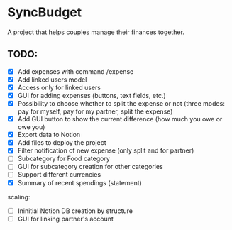 # SyncBudget

A project that helps couples manage their finances together.

## TODO:
- [x] Add expenses with command /expense <amount>
- [x] Add linked users model
- [x] Access only for linked users
- [x] GUI for adding expenses (buttons, text fields, etc.)
- [x] Possibility to choose whether to split the expense or not (three modes: pay for myself, pay for my partner, split the expense)
- [x] Add GUI button to show the current difference (how much you owe or owe you)
- [x] Export data to Notion
- [x] Add files to deploy the project
- [x] Filter notification of new expense (only split and for partner)
- [ ] Subcategory for Food category
- [ ] GUI for subcategory creation for other categories
- [ ] Support different currencies
- [x] Summary of recent spendings (statement)

scaling:
- [ ] Ininitial Notion DB creation by structure
- [ ] GUI for linking partner's account
